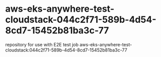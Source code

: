 # aws-eks-anywhere-test-cloudstack-044c2f71-589b-4d54-8cd7-15452b81ba3c-77
repository for use with E2E test job aws-eks-anywhere-test-cloudstack:044c2f71-589b-4d54-8cd7-15452b81ba3c-77
